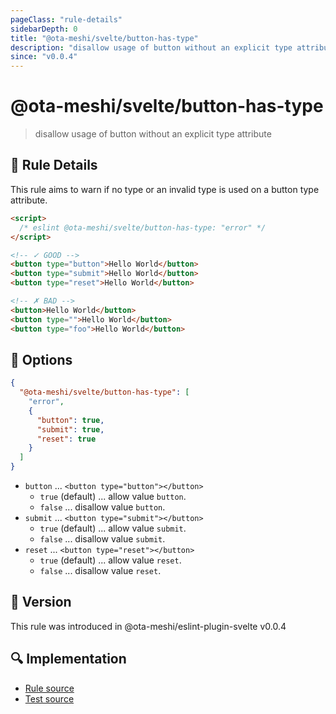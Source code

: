 ```yaml
---
pageClass: "rule-details"
sidebarDepth: 0
title: "@ota-meshi/svelte/button-has-type"
description: "disallow usage of button without an explicit type attribute"
since: "v0.0.4"
---
```


# @ota-meshi/svelte/button-has-type

> disallow usage of button without an explicit type attribute

## :book: Rule Details

This rule aims to warn if no type or an invalid type is used on a button type attribute.

<eslint-code-block>

<!--eslint-skip-->

```html
<script>
  /* eslint @ota-meshi/svelte/button-has-type: "error" */
</script>

<!-- ✓ GOOD -->
<button type="button">Hello World</button>
<button type="submit">Hello World</button>
<button type="reset">Hello World</button>

<!-- ✗ BAD -->
<button>Hello World</button>
<button type="">Hello World</button>
<button type="foo">Hello World</button>
```

</eslint-code-block>

## :wrench: Options

```json
{
  "@ota-meshi/svelte/button-has-type": [
    "error",
    {
      "button": true,
      "submit": true,
      "reset": true
    }
  ]
}
```

- `button` ... `<button type="button"></button>`
  - `true` (default) ... allow value `button`.
  - `false` ... disallow value `button`.
- `submit` ... `<button type="submit"></button>`
  - `true` (default) ... allow value `submit`.
  - `false` ... disallow value `submit`.
- `reset` ... `<button type="reset"></button>`
  - `true` (default) ... allow value `reset`.
  - `false` ... disallow value `reset`.

## :rocket: Version

This rule was introduced in @ota-meshi/eslint-plugin-svelte v0.0.4

## :mag: Implementation

- [Rule source](https://github.com/ota-meshi/eslint-plugin-svelte/blob/main/src/rules/button-has-type.ts)
- [Test source](https://github.com/ota-meshi/eslint-plugin-svelte/blob/main/tests/src/rules/button-has-type.ts)
